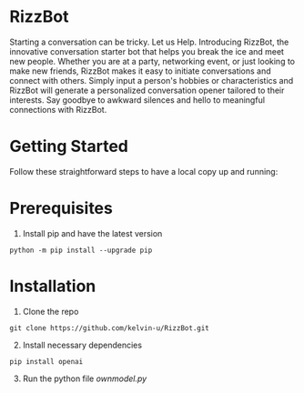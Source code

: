 # RizzBot


Starting a conversation can be tricky. Let us Help. Introducing RizzBot, the innovative conversation starter bot that helps you break the ice and meet new people. 
Whether you are at a party, networking event, or just looking to make new friends, RizzBot makes it easy to initiate conversations and connect with others. 
Simply input a person's hobbies or characteristics and RizzBot will generate a personalized conversation opener tailored to their interests.
Say goodbye to awkward silences and hello to meaningful connections with RizzBot. 

# Getting Started
Follow these straightforward steps to have a local copy up and running:

# Prerequisites
1. Install pip and have the latest version
```
python -m pip install --upgrade pip
```

# Installation
1. Clone the repo
```
git clone https://github.com/kelvin-u/RizzBot.git
```
2. Install necessary dependencies
```
pip install openai
```
3. Run the python file _ownmodel.py_
